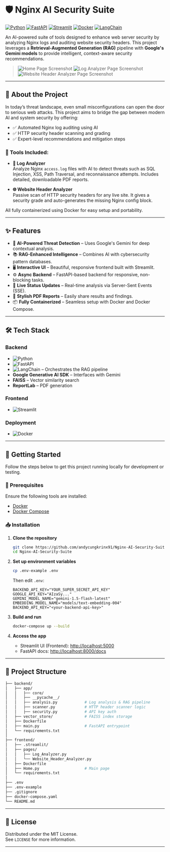# 🛡️ Nginx AI Security Suite

[![Python][Python-badge]][Python-url]
[![FastAPI][FastAPI-badge]][FastAPI-url]
[![Streamlit][Streamlit-badge]][Streamlit-url]
[![Docker][Docker-badge]][Docker-url]
[![LangChain][LangChain-badge]][LangChain-url]

An AI-powered suite of tools designed to enhance web server security by analyzing Nginx logs and auditing website security headers. This project leverages a **Retrieval-Augmented Generation (RAG)** pipeline with **Google's Gemini models** to provide intelligent, context-aware security recommendations.

> ![Home Page Screenshot](https://github.com/andycungkrinx91/Nginx-AI-Security-Suite/tree/master/images/homepage.png)
> ![Log Analyzer Page Screenshot](https://github.com/andycungkrinx91/Nginx-AI-Security-Suite/tree/master/images/log-analyzer.png)
> ![Website Header Analyzer Page Screenshot](https://github.com/andycungkrinx91/Nginx-AI-Security-Suite/tree/master/images/header-analyzer.png)

---

## 🧐 About the Project

In today’s threat landscape, even small misconfigurations can open the door to serious web attacks. This project aims to bridge the gap between modern AI and system security by offering:

- ✅ Automated Nginx log auditing using AI
- ✅ HTTP security header scanning and grading
- ✅ Expert-level recommendations and mitigation steps

### 🔧 Tools Included:

- **📄 Log Analyzer**  
  Analyze Nginx `access.log` files with AI to detect threats such as SQL Injection, XSS, Path Traversal, and reconnaissance attempts. Includes detailed, downloadable PDF reports.

- **🌐 Website Header Analyzer**  
  Passive scan of HTTP security headers for any live site. It gives a security grade and auto-generates the missing Nginx config block.

All fully containerized using Docker for easy setup and portability.

---

## ✨ Features

- 🚀 **AI-Powered Threat Detection** – Uses Google's Gemini for deep contextual analysis.
- 📚 **RAG-Enhanced Intelligence** – Combines AI with cybersecurity pattern databases.
- 🖥️ **Interactive UI** – Beautiful, responsive frontend built with Streamlit.
- ⚙️ **Async Backend** – FastAPI-based backend for responsive, non-blocking tasks.
- 🔄 **Live Status Updates** – Real-time analysis via Server-Sent Events (SSE).
- 📄 **Stylish PDF Reports** – Easily share results and findings.
- 📦 **Fully Containerized** – Seamless setup with Docker and Docker Compose.

---

## 🛠️ Tech Stack

### **Backend**
- ![Python][Python-badge]
- ![FastAPI][FastAPI-badge]
- ![LangChain][LangChain-badge] – Orchestrates the RAG pipeline
- **Google Generative AI SDK** – Interfaces with Gemini
- **FAISS** – Vector similarity search
- **ReportLab** – PDF generation

### **Frontend**
- ![Streamlit][Streamlit-badge]

### **Deployment**
- ![Docker][Docker-badge]

---

## 🚀 Getting Started

Follow the steps below to get this project running locally for development or testing.

### 🔧 Prerequisites

Ensure the following tools are installed:

- [Docker](https://docs.docker.com/get-docker/)
- [Docker Compose](https://docs.docker.com/compose/install/)

### 📥 Installation

1. **Clone the repository**
   ```bash
   git clone https://github.com/andycungkrinx91/Nginx-AI-Security-Suite.git
   cd Nginx-AI-Security-Suite
   ```

2. **Set up environment variables**
   ```bash
   cp .env-example .env
   ```
   Then edit `.env`:
   ```env
   BACKEND_API_KEY="YOUR_SUPER_SECRET_API_KEY"
   GOOGLE_API_KEY="AIzaSy..."
   GEMINI_MODEL_NAME="gemini-1.5-flash-latest"
   EMBEDDING_MODEL_NAME="models/text-embedding-004"
   BACKEND_API_KEY="<your-backend-api-key>"

   ```

3. **Build and run**
   ```bash
   docker-compose up --build
   ```

4. **Access the app**
   - Streamlit UI (Frontend): [http://localhost:5000](http://localhost:5000)
   - FastAPI docs: [http://localhost:8000/docs](http://localhost:8000/docs)

---

## 📂 Project Structure

```bash
├── backend/
│   ├── app/
│   │   ├── core/
│   │   ├── __pycache__/
│   │   ├── analysis.py            # Log analysis & RAG pipeline
│   │   ├── scanner.py             # HTTP header scanner logic
│   │   ├── security.py            # API key auth
│   ├── vector_store/              # FAISS index storage
│   ├── Dockerfile
│   ├── main.py                    # FastAPI entrypoint
│   └── requirements.txt
│
├── frontend/
│   ├── .streamlit/
│   ├── pages/
│   │   ├── Log_Analyzer.py
│   │   └── Website_Header_Analyzer.py
│   ├── Dockerfile
│   ├── Home.py                    # Main page
│   └── requirements.txt
│
├── .env
├── .env-example
├── .gitignore
├── docker-compose.yaml
└── README.md
```

---

## 📄 License

Distributed under the MIT License.  
See `LICENSE` for more information.

---

<!-- Badge References -->
[Python-badge]: https://img.shields.io/badge/Python-3.10%2B-blue.svg
[Python-url]: https://www.python.org/

[FastAPI-badge]: https://img.shields.io/badge/FastAPI-async--ready-green.svg
[FastAPI-url]: https://fastapi.tiangolo.com/

[Streamlit-badge]: https://img.shields.io/badge/Streamlit-frontend-orange.svg
[Streamlit-url]: https://streamlit.io/

[Docker-badge]: https://img.shields.io/badge/Docker-containerized-blue.svg
[Docker-url]: https://www.docker.com/

[LangChain-badge]: https://img.shields.io/badge/LangChain-RAG--pipeline-purple.svg
[LangChain-url]: https://www.langchain.com/